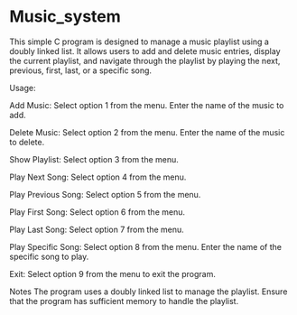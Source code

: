 # Music_system
This simple C program is designed to manage a music playlist using a doubly linked list. It allows users to add and delete music entries, display the current playlist, and navigate through the playlist by playing the next, previous, first, last, or a specific song.

Usage:

Add Music:
Select option 1 from the menu.
Enter the name of the music to add.

Delete Music:
Select option 2 from the menu.
Enter the name of the music to delete.

Show Playlist:
Select option 3 from the menu.

Play Next Song:
Select option 4 from the menu.

Play Previous Song:
Select option 5 from the menu.

Play First Song:
Select option 6 from the menu.

Play Last Song:
Select option 7 from the menu.

Play Specific Song:
Select option 8 from the menu.
Enter the name of the specific song to play.

Exit:
Select option 9 from the menu to exit the program.

Notes
The program uses a doubly linked list to manage the playlist.
Ensure that the program has sufficient memory to handle the playlist.
